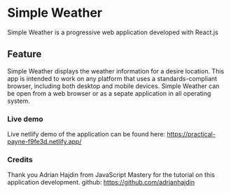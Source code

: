 # Simple Weather

Simple Weather is a progressive web application developed with React.js

## Feature

Simple Weather displays the weather information for a desire location. This app is intended to work on any platform that uses a standards-compliant browser, including both desktop and mobile devices. Simple Weather can be open from a web browser or as a sepate application in all operating system.

### Live demo

Live netlify demo of the application can be found here:
https://practical-payne-f9fe3d.netlify.app/

### Credits

Thank you Adrian Hajdin from JavaScript Mastery for the tutorial on this application development.
github: https://github.com/adrianhajdin
